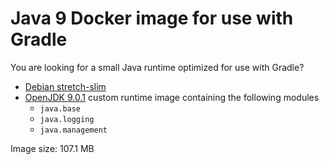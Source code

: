 # Java 9 Docker image for use with Gradle

You are looking for a small Java runtime optimized for use with Gradle?

- [Debian stretch-slim](https://hub.docker.com/_/debian/)
- [OpenJDK 9.0.1](http://jdk.java.net/9/) custom runtime image containing the following modules
  - `java.base`
  - `java.logging`
  - `java.management`

Image size: 107.1 MB
